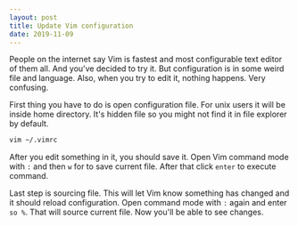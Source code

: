 ```yaml
---
layout: post
title: Update Vim configuration
date: 2019-11-09
---
```


People on the internet say Vim is fastest and most configurable text editor of
them all. And you've decided to try it. But configuration is in some weird file
and language. Also, when you try to edit it, nothing happens. Very confusing.

First thing you have to do is open configuration file. For unix users it will
be inside home directory. It's hidden file so you might not find it in file
explorer by default.

```bash
vim ~/.vimrc
```

After you edit something in it, you should save it. Open Vim command mode with
`:` and then `w` for to save current file. After that click `enter` to execute
command.

Last step is sourcing file. This will let Vim know something has changed and it
should reload configuration. Open command mode with `:` again and enter `so %`.
That will source current file. Now you'll be able to see changes.
